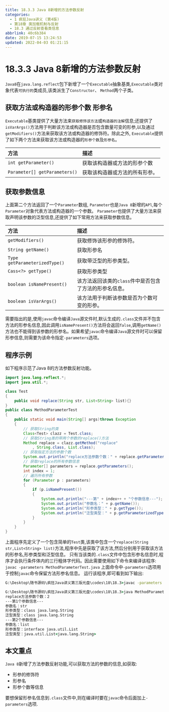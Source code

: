 ```yaml
---
title: 18.3.3 Java 8新增的方法参数反射
categories: 
  - 1 疯狂Java讲义 (第4版)
  - 第18章 类加载机制与反射
  - 18.3 通过反射查看类信息
abbrlink: 40c6b384
date: 2019-07-15 13:24:53
updated: 2022-04-03 01:21:15
---
```

# 18.3.3 Java 8新增的方法参数反射 #
`Java8`在`java.lang.reflect`包下新增了一个`Executable`抽象基类,`Executable`类对象代表`可执行的`类成员,该类派生了`Constructor`、 `Method`两个子类。
## 获取方法或构造器的形参个数 形参名 ##
`Executable`基类提供了大量方法来`获取修饰该方法`或`构造器的注解`信息;还提供了`isVarArgs()`方法用于判断该方法或构造器是否包含数量可变的形参,以及通过`getModifiers()`方法来获取该方法或构造器的修饰符。除此之外, `Executable`提供了如下两个方法来获取该方法或构造器的`形参个数`及`形参名`。

|方法|描述|
|:---|:---|
|`int getParameter()`|获取该构造器或方法的形参个数|
|`Parameter[] getParameters()`|获取该构造器或方法的所有形参。|

## 获取参数信息 ##
上面第二个方法返回了一个`Parameter`数组, `Parameter`也是`Java 8`新增的`APl`,每个`Parameter`对象代表方法或构造器的一个参数。 `Parameter`也提供了大量方法来获取声明该参数的泛型信息,还提供了如下常用方法来获取参数信息。

|方法|描述|
|:---|:---|
|`getModifiers()`|获取修饰该形参的修饰符。|
|`String getName()`|获取形参名|
|`Type getParameterizedType()`|获取带泛型的形参类型。|
|`Cass<?> getType()`|获取形参类型|
|`boolean isNamePresent()`|该方法返回该类的`class`件中是否包含了方法的形参名信息。|
|`boolean isVarArgs()`|该方法用于判断该参数是否为个数可变的形参。|

需要指出的是,使用`javac`命令编译`Java`源文件时,默认生成的`.class`文件并不包含方法的形参名信息,因此调用`isNamePresent()`方法将会返回`false`,调用`getName()`方法也不能得到该参数的形参名。如果希望`javac`命令编译`Java`源文件时可以保留形参信息,则需要为该命令指定`-parameters`选项。
## 程序示例 ##
如下程序示范了Java 8的方法参数反射功能。
```java
import java.lang.reflect.*;
import java.util.*;

class Test
{
    public void replace(String str, List<String> list){}
}
public class MethodParameterTest
{
    public static void main(String[] args)throws Exception
    {
        // 获取String的类
        Class<Test> clazz = Test.class;
        // 获取String类的带两个参数的replace()方法
        Method replace = clazz.getMethod("replace"
            , String.class, List.class);
        // 获取指定方法的参数个数
        System.out.println("replace方法参数个数：" + replace.getParameterCount());
        // 获取replace的所有参数信息
        Parameter[] parameters = replace.getParameters();
        int index = 1;
        // 遍历所有参数
        for (Parameter p : parameters)
        {
            if (p.isNamePresent())
            {
                System.out.println("---第" + index++ + "个参数信息---");
                System.out.println("参数名：" + p.getName());
                System.out.println("形参类型：" + p.getType());
                System.out.println("泛型类型：" + p.getParameterizedType());
            }
        }
    }
}
```
上面程序先定义了一个包含简单的`Test`类,该类中包含一个`replace(String str,List<String> list)`方法,程序中先是获取了该方法,然后分别用于获取该方法的形参名,形参类型和泛型信息。
只有当该类的`.class`文件中包含形参名信息时,程序才会执行条件体内的三行粗体字代码。因此需要使用如下命令来编译该程序:
`javac -parameters MethodParameterTest.java`
上面命令中`-parameters`选项用于控制`javac`命令保留方法形参名信息。
运行该程序,即可看到如下输出:
```cmd
G:\Desktop\随书源码\疯狂Java讲义第三版光盘\codes\18\18.3>javac -parameters MethodParameterTest.java

G:\Desktop\随书源码\疯狂Java讲义第三版光盘\codes\18\18.3>java MethodParameterTest
replace方法参数个数：2
---第1个参数信息---
参数名：str
形参类型：class java.lang.String
泛型类型：class java.lang.String
---第2个参数信息---
参数名：list
形参类型：interface java.util.List
泛型类型：java.util.List<java.lang.String>
```
## 本文重点 ##
 `Java 8`新增了方法参数反射功能,可以获取方法的参数的信息,如获取:
- 形参的修饰符
- 形参名
- 形参个数等信息

要想保留形参名信息到`.class`文件中,则在编译时要在`javac`命令后面加上`-parameters`选项.

